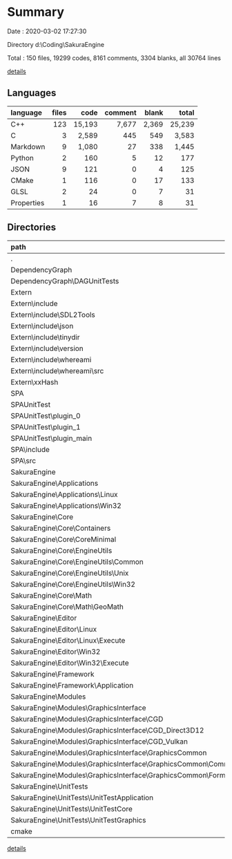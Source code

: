 # Summary

Date : 2020-03-02 17:27:30

Directory d:\Coding\SakuraEngine

Total : 150 files,  19299 codes, 8161 comments, 3304 blanks, all 30764 lines

[details](details.md)

## Languages
| language | files | code | comment | blank | total |
| :--- | ---: | ---: | ---: | ---: | ---: |
| C++ | 123 | 15,193 | 7,677 | 2,369 | 25,239 |
| C | 3 | 2,589 | 445 | 549 | 3,583 |
| Markdown | 9 | 1,080 | 27 | 338 | 1,445 |
| Python | 2 | 160 | 5 | 12 | 177 |
| JSON | 9 | 121 | 0 | 4 | 125 |
| CMake | 1 | 116 | 0 | 17 | 133 |
| GLSL | 2 | 24 | 0 | 7 | 31 |
| Properties | 1 | 16 | 7 | 8 | 31 |

## Directories
| path | files | code | comment | blank | total |
| :--- | ---: | ---: | ---: | ---: | ---: |
| . | 150 | 19,299 | 8,161 | 3,304 | 30,764 |
| DependencyGraph | 3 | 244 | 48 | 51 | 343 |
| DependencyGraph\DAGUnitTests | 2 | 88 | 27 | 17 | 132 |
| Extern | 16 | 12,656 | 6,375 | 2,246 | 21,277 |
| Extern\include | 12 | 9,261 | 5,348 | 1,547 | 16,156 |
| Extern\include\SDL2Tools | 1 | 56 | 26 | 3 | 85 |
| Extern\include\json | 2 | 7,616 | 5,075 | 1,217 | 13,908 |
| Extern\include\tinydir | 3 | 733 | 69 | 101 | 903 |
| Extern\include\version | 2 | 197 | 129 | 40 | 366 |
| Extern\include\whereami | 4 | 659 | 49 | 186 | 894 |
| Extern\include\whereami\src | 2 | 555 | 42 | 133 | 730 |
| Extern\xxHash | 4 | 3,395 | 1,027 | 699 | 5,121 |
| SPA | 9 | 936 | 285 | 122 | 1,343 |
| SPAUnitTest | 13 | 238 | 89 | 30 | 357 |
| SPAUnitTest\plugin_0 | 4 | 70 | 21 | 10 | 101 |
| SPAUnitTest\plugin_1 | 4 | 73 | 21 | 9 | 103 |
| SPAUnitTest\plugin_main | 4 | 74 | 21 | 10 | 105 |
| SPA\include | 5 | 449 | 264 | 90 | 803 |
| SPA\src | 1 | 236 | 16 | 15 | 267 |
| SakuraEngine | 105 | 4,998 | 1,346 | 812 | 7,156 |
| SakuraEngine\Applications | 12 | 483 | 139 | 60 | 682 |
| SakuraEngine\Applications\Linux | 4 | 177 | 43 | 23 | 243 |
| SakuraEngine\Applications\Win32 | 4 | 228 | 75 | 29 | 332 |
| SakuraEngine\Core | 47 | 2,144 | 553 | 384 | 3,081 |
| SakuraEngine\Core\Containers | 5 | 178 | 65 | 22 | 265 |
| SakuraEngine\Core\CoreMinimal | 10 | 213 | 111 | 32 | 356 |
| SakuraEngine\Core\EngineUtils | 17 | 1,484 | 264 | 268 | 2,016 |
| SakuraEngine\Core\EngineUtils\Common | 1 | 174 | 10 | 24 | 208 |
| SakuraEngine\Core\EngineUtils\Unix | 3 | 244 | 30 | 40 | 314 |
| SakuraEngine\Core\EngineUtils\Win32 | 3 | 246 | 12 | 48 | 306 |
| SakuraEngine\Core\Math | 7 | 132 | 65 | 34 | 231 |
| SakuraEngine\Core\Math\GeoMath | 5 | 114 | 47 | 29 | 190 |
| SakuraEngine\Editor | 10 | 165 | 75 | 15 | 255 |
| SakuraEngine\Editor\Linux | 3 | 30 | 27 | 3 | 60 |
| SakuraEngine\Editor\Linux\Execute | 1 | 19 | 9 | 1 | 29 |
| SakuraEngine\Editor\Win32 | 3 | 31 | 27 | 3 | 61 |
| SakuraEngine\Editor\Win32\Execute | 1 | 20 | 9 | 1 | 30 |
| SakuraEngine\Framework | 3 | 84 | 53 | 10 | 147 |
| SakuraEngine\Framework\Application | 3 | 84 | 53 | 10 | 147 |
| SakuraEngine\Modules | 23 | 1,111 | 392 | 99 | 1,602 |
| SakuraEngine\Modules\GraphicsInterface | 23 | 1,111 | 392 | 99 | 1,602 |
| SakuraEngine\Modules\GraphicsInterface\CGD | 5 | 131 | 79 | 24 | 234 |
| SakuraEngine\Modules\GraphicsInterface\CGD_Direct3D12 | 3 | 36 | 27 | 7 | 70 |
| SakuraEngine\Modules\GraphicsInterface\CGD_Vulkan | 5 | 384 | 90 | 39 | 513 |
| SakuraEngine\Modules\GraphicsInterface\GraphicsCommon | 6 | 486 | 141 | 21 | 648 |
| SakuraEngine\Modules\GraphicsInterface\GraphicsCommon\CommandObjects | 2 | 77 | 36 | 10 | 123 |
| SakuraEngine\Modules\GraphicsInterface\GraphicsCommon\Format | 2 | 348 | 40 | 3 | 391 |
| SakuraEngine\UnitTests | 10 | 1,011 | 134 | 244 | 1,389 |
| SakuraEngine\UnitTests\UnitTestApplication | 2 | 26 | 52 | 4 | 82 |
| SakuraEngine\UnitTests\UnitTestCore | 2 | 133 | 39 | 23 | 195 |
| SakuraEngine\UnitTests\UnitTestGraphics | 6 | 852 | 43 | 217 | 1,112 |
| cmake | 1 | 116 | 0 | 17 | 133 |

[details](details.md)